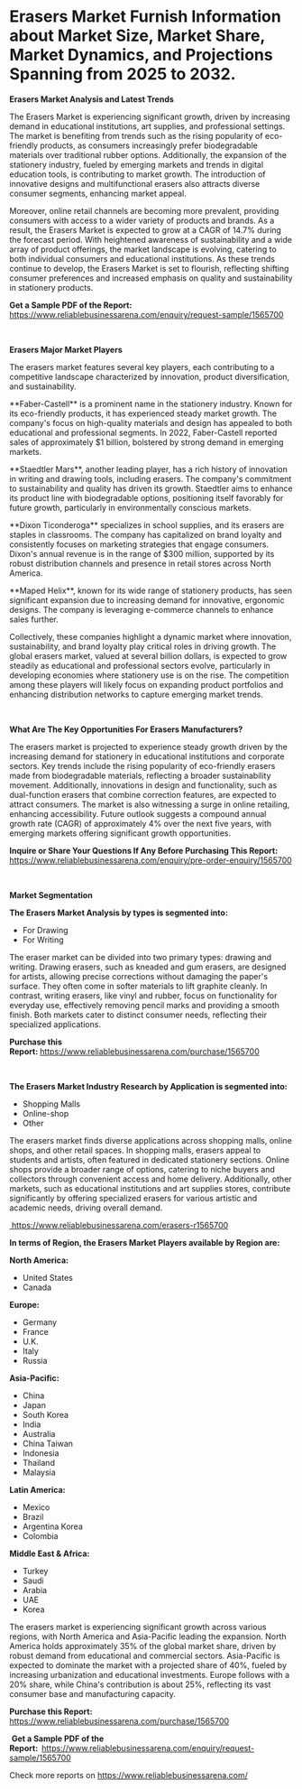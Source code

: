 <p><h1>Erasers Market Furnish Information about Market Size, Market Share, Market Dynamics, and Projections Spanning from 2025 to 2032.</h1></p><p><strong>Erasers Market Analysis and Latest Trends</strong></p>
<p><p>The Erasers Market is experiencing significant growth, driven by increasing demand in educational institutions, art supplies, and professional settings. The market is benefiting from trends such as the rising popularity of eco-friendly products, as consumers increasingly prefer biodegradable materials over traditional rubber options. Additionally, the expansion of the stationery industry, fueled by emerging markets and trends in digital education tools, is contributing to market growth. The introduction of innovative designs and multifunctional erasers also attracts diverse consumer segments, enhancing market appeal.</p><p>Moreover, online retail channels are becoming more prevalent, providing consumers with access to a wider variety of products and brands. As a result, the Erasers Market is expected to grow at a CAGR of 14.7% during the forecast period. With heightened awareness of sustainability and a wide array of product offerings, the market landscape is evolving, catering to both individual consumers and educational institutions. As these trends continue to develop, the Erasers Market is set to flourish, reflecting shifting consumer preferences and increased emphasis on quality and sustainability in stationery products.</p></p>
<p><strong>Get a Sample PDF of the Report:&nbsp;</strong> <a href="https://www.reliablebusinessarena.com/enquiry/request-sample/1565700?utm_campaign=1892&utm_medium=2&utm_source=Github&utm_content=ia&utm_term=04042025&utm_id=erasers">https://www.reliablebusinessarena.com/enquiry/request-sample/1565700</a></p>
<p>&nbsp;</p>
<p><strong>Erasers Major Market Players</strong></p>
<p><p>The erasers market features several key players, each contributing to a competitive landscape characterized by innovation, product diversification, and sustainability.</p><p>**Faber-Castell** is a prominent name in the stationery industry. Known for its eco-friendly products, it has experienced steady market growth. The company's focus on high-quality materials and design has appealed to both educational and professional segments. In 2022, Faber-Castell reported sales of approximately $1 billion, bolstered by strong demand in emerging markets.</p><p>**Staedtler Mars**, another leading player, has a rich history of innovation in writing and drawing tools, including erasers. The company's commitment to sustainability and quality has driven its growth. Staedtler aims to enhance its product line with biodegradable options, positioning itself favorably for future growth, particularly in environmentally conscious markets.</p><p>**Dixon Ticonderoga** specializes in school supplies, and its erasers are staples in classrooms. The company has capitalized on brand loyalty and consistently focuses on marketing strategies that engage consumers. Dixon's annual revenue is in the range of $300 million, supported by its robust distribution channels and presence in retail stores across North America.</p><p>**Maped Helix**, known for its wide range of stationery products, has seen significant expansion due to increasing demand for innovative, ergonomic designs. The company is leveraging e-commerce channels to enhance sales further. </p><p>Collectively, these companies highlight a dynamic market where innovation, sustainability, and brand loyalty play critical roles in driving growth. The global erasers market, valued at several billion dollars, is expected to grow steadily as educational and professional sectors evolve, particularly in developing economies where stationery use is on the rise. The competition among these players will likely focus on expanding product portfolios and enhancing distribution networks to capture emerging market trends.</p></p>
<p>&nbsp;</p>
<p><strong>What Are The Key Opportunities For Erasers Manufacturers?</strong></p>
<p><p>The erasers market is projected to experience steady growth driven by the increasing demand for stationery in educational institutions and corporate sectors. Key trends include the rising popularity of eco-friendly erasers made from biodegradable materials, reflecting a broader sustainability movement. Additionally, innovations in design and functionality, such as dual-function erasers that combine correction features, are expected to attract consumers. The market is also witnessing a surge in online retailing, enhancing accessibility. Future outlook suggests a compound annual growth rate (CAGR) of approximately 4% over the next five years, with emerging markets offering significant growth opportunities.</p></p>
<p><strong>Inquire or Share Your Questions If Any Before Purchasing This Report:</strong> <a href="https://www.reliablebusinessarena.com/enquiry/pre-order-enquiry/1565700?utm_campaign=1892&utm_medium=2&utm_source=Github&utm_content=ia&utm_term=04042025&utm_id=erasers">https://www.reliablebusinessarena.com/enquiry/pre-order-enquiry/1565700</a></p>
<p>&nbsp;</p>
<p><strong>Market Segmentation</strong></p>
<p><strong>The Erasers Market Analysis by types is segmented into:</strong></p>
<p><ul><li>For Drawing</li><li>For Writing</li></ul></p>
<p><p>The eraser market can be divided into two primary types: drawing and writing. Drawing erasers, such as kneaded and gum erasers, are designed for artists, allowing precise corrections without damaging the paper's surface. They often come in softer materials to lift graphite cleanly. In contrast, writing erasers, like vinyl and rubber, focus on functionality for everyday use, effectively removing pencil marks and providing a smooth finish. Both markets cater to distinct consumer needs, reflecting their specialized applications.</p></p>
<p><strong>Purchase this Report:&nbsp;</strong><a href="https://www.reliablebusinessarena.com/purchase/1565700?utm_campaign=1892&utm_medium=2&utm_source=Github&utm_content=ia&utm_term=04042025&utm_id=erasers">https://www.reliablebusinessarena.com/purchase/1565700</a></p>
<p>&nbsp;</p>
<p><strong>The Erasers Market Industry Research by Application is segmented into:</strong></p>
<p><ul><li>Shopping Malls</li><li>Online-shop</li><li>Other</li></ul></p>
<p><p>The erasers market finds diverse applications across shopping malls, online shops, and other retail spaces. In shopping malls, erasers appeal to students and artists, often featured in dedicated stationery sections. Online shops provide a broader range of options, catering to niche buyers and collectors through convenient access and home delivery. Additionally, other markets, such as educational institutions and art supplies stores, contribute significantly by offering specialized erasers for various artistic and academic needs, driving overall demand.</p></p>
<p><a href="https://www.reliablebusinessarena.com/erasers-r1565700?utm_campaign=1892&utm_medium=2&utm_source=Github&utm_content=ia&utm_term=04042025&utm_id=erasers">&nbsp;https://www.reliablebusinessarena.com/erasers-r1565700</a></p>
<p><strong>In terms of Region, the Erasers Market Players available by Region are:</strong></p>
<p>
    <p> <strong> North America: </strong>
        <ul>
            <li>United States</li>
            <li>Canada</li>
        </ul>
        </p> 
    <p> <strong> Europe: </strong>
        <ul>
            <li>Germany</li>
            <li>France</li>
            <li>U.K.</li>
            <li>Italy</li>
            <li>Russia</li>
        </ul>
        </p> 
    <p> <strong> Asia-Pacific: </strong>
        <ul>
            <li>China</li>
            <li>Japan</li>
            <li>South Korea</li>
            <li>India</li>
            <li>Australia</li>
            <li>China Taiwan</li>
            <li>Indonesia</li>
            <li>Thailand</li>
            <li>Malaysia</li>
        </ul>
        </p> 
    <p> <strong> Latin America: </strong>
        <ul>
            <li>Mexico</li>
            <li>Brazil</li>
            <li>Argentina Korea</li>
            <li>Colombia</li>
        </ul>
        </p> 
    <p> <strong> Middle East & Africa: </strong>
        <ul>
            <li>Turkey</li>
            <li>Saudi</li>
            <li>Arabia</li>
            <li>UAE</li>
            <li>Korea</li>
        </ul>
    </p>
    </p>
<p><p>The erasers market is experiencing significant growth across various regions, with North America and Asia-Pacific leading the expansion. North America holds approximately 35% of the global market share, driven by robust demand from educational and commercial sectors. Asia-Pacific is expected to dominate the market with a projected share of 40%, fueled by increasing urbanization and educational investments. Europe follows with a 20% share, while China's contribution is about 25%, reflecting its vast consumer base and manufacturing capacity.</p></p>
<p><strong>Purchase this Report: </strong><a href="https://www.reliablebusinessarena.com/purchase/1565700?utm_campaign=1892&utm_medium=2&utm_source=Github&utm_content=ia&utm_term=04042025&utm_id=erasers">https://www.reliablebusinessarena.com/purchase/1565700</a></p>
<p>&nbsp;<strong>Get a Sample PDF of the Report:&nbsp;&nbsp;</strong><a href="https://www.reliablebusinessarena.com/enquiry/request-sample/1565700?utm_campaign=1892&utm_medium=2&utm_source=Github&utm_content=ia&utm_term=04042025&utm_id=erasers">https://www.reliablebusinessarena.com/enquiry/request-sample/1565700</a></p>
<p><strong></strong></p>
<p>Check more reports on <a href="https://www.reliablebusinessarena.com/?utm_campaign=1892&utm_medium=2&utm_source=Github&utm_content=ia&utm_term=04042025&utm_id=erasers">https://www.reliablebusinessarena.com/</a></p>